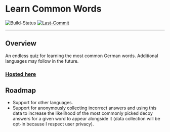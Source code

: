 # Learn Common Words

![Build-Status](https://s3.eu-west-1.amazonaws.com/learn-common-words.net/build-status.svg?)
[![Last-Commit](https://img.shields.io/github/last-commit/Oliver-Bilbie/learn-common-words)](https://github.com/Oliver-Bilbie/learn-common-words/blob/main/CHANGELOG.md)

---

## Overview

An endless quiz for learning the most common German words. Additional languages may follow in the future.

### [Hosted here](https://learn-common-words.net)

## Roadmap
- Support for other languages.
- Support for anonymously collecting incorrect answers and using this data to increase the likelihood of the most commonly picked decoy answers for a given word to appear alongside it (data collection will be opt-in because I respect user privacy).

